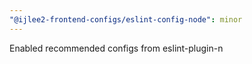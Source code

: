 ```yaml
---
"@ijlee2-frontend-configs/eslint-config-node": minor
---
```


Enabled recommended configs from eslint-plugin-n
